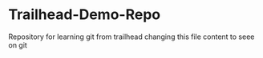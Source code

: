 # Trailhead-Demo-Repo
Repository for learning git from trailhead
changing this file content to seee on git